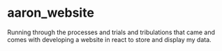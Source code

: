 # aaron_website
Running through the processes and trials and tribulations that came and comes with developing a website in react to store and display my data.
